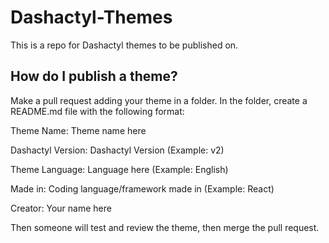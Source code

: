 # Dashactyl-Themes
This is a repo for Dashactyl themes to be published on.


## How do I publish a theme?

Make a pull request adding your theme in a folder. In the folder, create a README.md file with the following format:

Theme Name: Theme name here

Dashactyl Version: Dashactyl Version (Example: v2)

Theme Language: Language here (Example: English)

Made in: Coding language/framework made in (Example: React)

Creator: Your name here

Then someone will test and review the theme, then merge the pull request.
